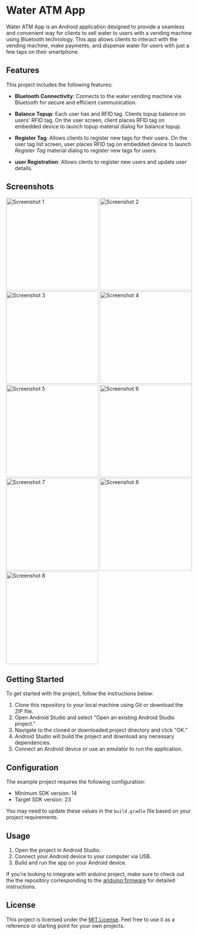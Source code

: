 # Water ATM App

Water ATM App is an Android application designed to provide a seamless and convenient way for clients to sell water to users with a vending machine using Bluetooth technology. This app allows clients to interact with the vending machine, make payments, and dispense water for users with just a few taps on their smartphone.


## Features

This project includes the following features:

- **Bluetooth Connectivity**: Connects to the water vending machine via Bluetooth for secure and efficient communication.

- **Balance Topup**: Each user has and RFID tag. Clients topup balance on users' RFID tag. On the user screen, client places RFID tag on embedded device to launch topup material dialog for balance topup.

- **Register Tag**: Allows clients to register new tags for their users. On the user tag list screen, user places RFID tag on embedded device to launch *Register Tag* material dialog to register new tags for users.
  
- **user Registration**: Allows clents to register new users and update user details.

## Screenshots
<img src="https://github.com/cgardesey/Aquanaut/assets/10109354/ec2a2c6d-7592-486a-8fd4-98f495b18472" width="250" alt="Screenshot 1">
<img src="https://github.com/cgardesey/Aquanaut/assets/10109354/6a140061-f064-4fa4-8319-0e1ebf64064e" width="250" alt="Screenshot 2">
<img src="https://github.com/cgardesey/Aquanaut/assets/10109354/6ca2356e-edaf-4fb6-97d6-7a651d7496ac" width="250" alt="Screenshot 3">
<img src="https://github.com/cgardesey/Aquanaut/assets/10109354/47857b1c-5dd7-45c1-ab39-0f832959c270" width="250" alt="Screenshot 4">
<img src="https://github.com/cgardesey/Aquanaut/assets/10109354/a8bc4802-9cb9-4d17-92a4-68f19d503b33" width="250" alt="Screenshot 5">
<img src="https://github.com/cgardesey/Aquanaut/assets/10109354/a9fbe2f8-0836-4dc7-8c03-2a221fc94b73" width="250" alt="Screenshot 6">
<img src="https://github.com/cgardesey/Aquanaut/assets/10109354/ab38b6c4-7f08-47ba-af0a-f47be031e089" width="250" alt="Screenshot 7">
<img src="https://github.com/cgardesey/Aquanaut/assets/10109354/ac37f21c-b5be-4b67-a0cf-0d4875d28484" width="250" alt="Screenshot 8">
<img src="https://github.com/cgardesey/Aquanaut/assets/10109354/2a5d48ad-fc14-447f-bdb9-debe7e6d6603" width="250" alt="Screenshot 8">

## Getting Started

To get started with the project, follow the instructions below:

1. Clone this repository to your local machine using Git or download the ZIP file.
2. Open Android Studio and select "Open an existing Android Studio project."
3. Navigate to the cloned or downloaded project directory and click "OK."
4. Android Studio will build the project and download any necessary dependencies.
5. Connect an Android device or use an emulator to run the application.

## Configuration

The example project requires the following configuration:

- Minimum SDK version: 14
- Target SDK version: 23

You may need to update these values in the `build.gradle` file based on your project requirements.

## Usage

1. Open the project in Android Studio.
2. Connect your Android device to your computer via USB.
3. Build and run the app on your Android device.
   
If you're looking to integrate with arduino project, make sure to check out the the repository corresponding to the [ariduino firmware](https://github.com/cgardesey/remote_water_level_measurement_firmware) for detailed instructions.

## License

This project is licensed under the [MIT License](https://opensource.org/licenses/MIT). Feel free to use it as a reference or starting point for your own projects.
